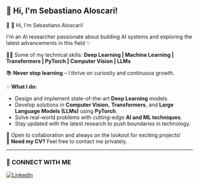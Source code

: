 ## 👋 Hi, I'm Sebastiano Aloscari!  


🚀 👋 Hi, I'm Sebastiano Aloscari!

I'm an AI researcher passionate about building AI systems and exploring the latest advancements in this field ✨

👨‍💻 Some of my technical skills: **Deep Learning | Machine Learning | Transformers | PyTorch | Computer Vision | LLMs** 

📚 **Never stop learning** – I thrive on curiosity and continuous growth.  

💡 **What I do:**  
- Design and implement state-of-the-art **Deep Learning** models.  
- Develop solutions in **Computer Vision**, **Transformers**, and **Large Language Models (LLMs)** using **PyTorch**.  
- Solve real-world problems with cutting-edge **AI and ML techniques**.  
- Stay updated with the latest research to push boundaries in technology.  

🌟 Open to collaboration and always on the lookout for exciting projects!  
📄 **Need my CV?** Feel free to contact me privately.  

---

### 📢 **CONNECT WITH ME**  
[![LinkedIn](https://img.shields.io/badge/-LinkedIn-blue?logo=linkedin&logoColor=white&style=flat-square)](https://www.linkedin.com/in/sebastiano-aloscari)
